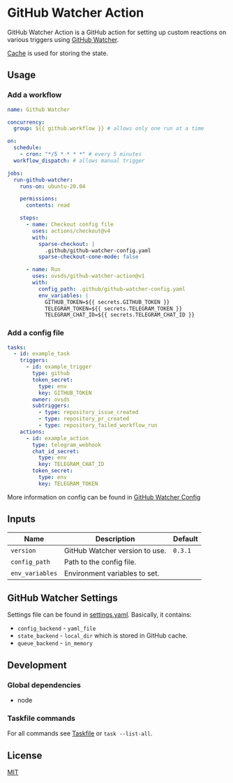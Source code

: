 # GitHub Watcher Action

GitHub Watcher Action is a GitHub action for setting up custom reactions on various triggers
using [GitHub Watcher](https://github.com/ovsds/github-watcher).

[Cache](https://github.com/actions/cache) is used for storing the state.

## Usage

### Add a workflow

```yaml
name: Github Watcher

concurrency:
  group: ${{ github.workflow }} # allows only one run at a time

on:
  schedule:
    - cron: "*/5 * * * *" # every 5 minutes
  workflow_dispatch: # allows manual trigger

jobs:
  run-github-watcher:
    runs-on: ubuntu-20.04

    permissions:
      contents: read

    steps:
      - name: Checkout config file
        uses: actions/checkout@v4
        with:
          sparse-checkout: |
            .github/github-watcher-config.yaml
          sparse-checkout-cone-mode: false

      - name: Run
        uses: ovsds/github-watcher-action@v1
        with:
          config_path: .github/github-watcher-config.yaml
          env_variables: |
            GITHUB_TOKEN=${{ secrets.GITHUB_TOKEN }}
            TELEGRAM_TOKEN=${{ secrets.TELEGRAM_TOKEN }}
            TELEGRAM_CHAT_ID=${{ secrets.TELEGRAM_CHAT_ID }}
```

### Add a config file

```yaml
tasks:
  - id: example_task
    triggers:
      - id: example_trigger
        type: github
        token_secret:
          type: env
          key: GITHUB_TOKEN
        owner: ovsds
        subtriggers:
          - type: repository_issue_created
          - type: repository_pr_created
          - type: repository_failed_workflow_run
    actions:
      - id: example_action
        type: telegram_webhook
        chat_id_secret:
          type: env
          key: TELEGRAM_CHAT_ID
        token_secret:
          type: env
          key: TELEGRAM_TOKEN
```

More information on config can be found in
[GitHub Watcher Config](https://github.com/ovsds/github-watcher/blob/main/backend/README.md#config)

## Inputs

| Name            | Description                    | Default |
| --------------- | ------------------------------ | ------- |
| `version`       | GitHub Watcher version to use. | `0.3.1` |
| `config_path`   | Path to the config file.       |         |
| `env_variables` | Environment variables to set.  |         |

## GitHub Watcher Settings

Settings file can be found in [settings.yaml](settings.yaml). Basically, it contains:

- `config_backend` - `yaml_file`
- `state_backend` - `local_dir` which is stored in GitHub cache.
- `queue_backend` - `in_memory`

## Development

### Global dependencies

- node

### Taskfile commands

For all commands see [Taskfile](Taskfile.yaml) or `task --list-all`.

## License

[MIT](LICENSE)
